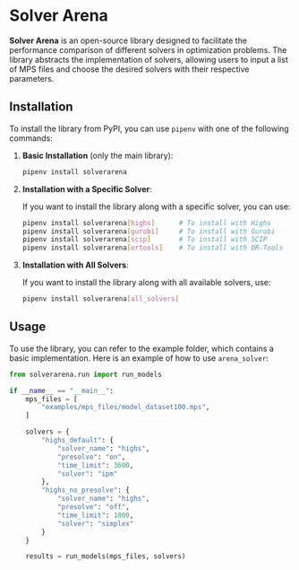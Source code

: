 # Solver Arena

**Solver Arena** is an open-source library designed to facilitate the performance comparison of different solvers in optimization problems. The library abstracts the implementation of solvers, allowing users to input a list of MPS files and choose the desired solvers with their respective parameters.

## Installation

To install the library from PyPI, you can use `pipenv` with one of the following commands:

1. **Basic Installation** (only the main library):

    ```bash
    pipenv install solverarena
    ```

2. **Installation with a Specific Solver**:

    If you want to install the library along with a specific solver, you can use:

    ```bash
    pipenv install solverarena[highs]      # To install with Highs
    pipenv install solverarena[gurobi]     # To install with Gurobi
    pipenv install solverarena[scip]       # To install with SCIP
    pipenv install solverarena[ortools]    # To install with OR-Tools
    ```

3. **Installation with All Solvers**:

    If you want to install the library along with all available solvers, use:

    ```bash
    pipenv install solverarena[all_solvers]
    ```

## Usage

To use the library, you can refer to the example folder, which contains a basic implementation. Here is an example of how to use `arena_solver`:

```python
from solverarena.run import run_models

if __name__ == "__main__":
    mps_files = [
        "examples/mps_files/model_dataset100.mps",
    ]

    solvers = {
        "highs_default": {
            "solver_name": "highs",
            "presolve": "on",
            "time_limit": 3600,
            "solver": "ipm"
        },
        "highs_no_presolve": {
            "solver_name": "highs",
            "presolve": "off",
            "time_limit": 1800,
            "solver": "simplex"
        }
    }

    results = run_models(mps_files, solvers)
```